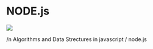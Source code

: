 #	NODE.js
![](https://img.shields.io/github/license/joshua-612/node.svg)

/n
Algorithms and Data Strectures in javascript / node.js

